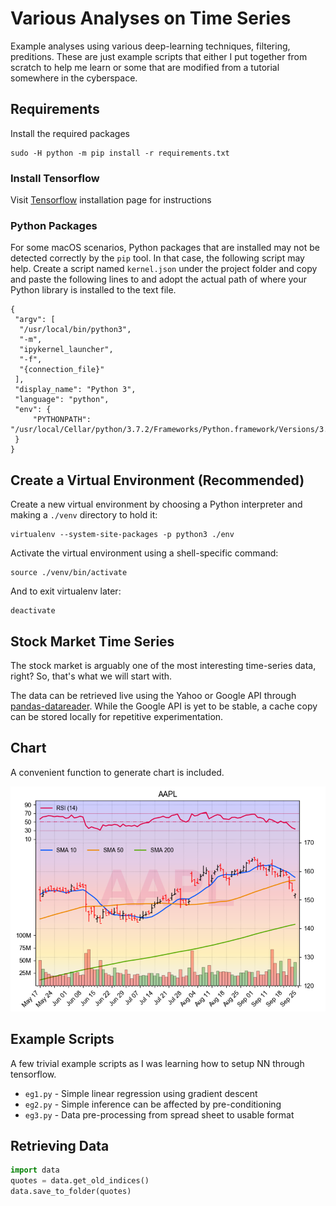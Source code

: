 Various Analyses on Time Series
===

Example analyses using various deep-learning techniques, filtering, preditions. These are just example scripts that either I put together from scratch to help me learn or some that are modified from a tutorial somewhere in the cyberspace.

## Requirements

Install the required packages
```shell
sudo -H python -m pip install -r requirements.txt
```

### Install Tensorflow

Visit [Tensorflow] installation page for instructions

### Python Packages

For some macOS scenarios, Python packages that are installed may not be detected correctly by the `pip` tool. In that case, the following script may help. Create a script named `kernel.json` under the project folder and copy and paste the following lines to and adopt the actual path of where your Python library is installed to the text file.
```
{
 "argv": [
  "/usr/local/bin/python3",
  "-m",
  "ipykernel_launcher",
  "-f",
  "{connection_file}"
 ],
 "display_name": "Python 3",
 "language": "python",
 "env": {
     "PYTHONPATH": "/usr/local/Cellar/python/3.7.2/Frameworks/Python.framework/Versions/3.7/lib/python3.7/"
 }
}
```

## Create a Virtual Environment (Recommended)

Create a new virtual environment by choosing a Python interpreter and making a `./venv` directory to hold it:
```shell
virtualenv --system-site-packages -p python3 ./env
```
Activate the virtual environment using a shell-specific command:
```shell
source ./venv/bin/activate
```
And to exit virtualenv later:
```shell
deactivate
```

## Stock Market Time Series

The stock market is arguably one of the most interesting time-series data, right? So, that's what we will start with.

The data can be retrieved live using the Yahoo or Google API through [pandas-datareader]. While the Google API is yet to be stable, a cache copy can be stored locally for repetitive experimentation.

## Chart

A convenient function to generate chart is included.

![chart](images/AAPL.png)

## Example Scripts

A few trivial example scripts as I was learning how to setup NN through tensorflow.

- `eg1.py` - Simple linear regression using gradient descent
- `eg2.py` - Simple inference can be affected by pre-conditioning
- `eg3.py` - Data pre-processing from spread sheet to usable format

## Retrieving Data

```python
import data
quotes = data.get_old_indices()
data.save_to_folder(quotes)
```
[pandas-datareader]:https://pandas-datareader.readthedocs.io/en/latest/

[TensorFlow]: https://www.tensorflow.org/install/pip
